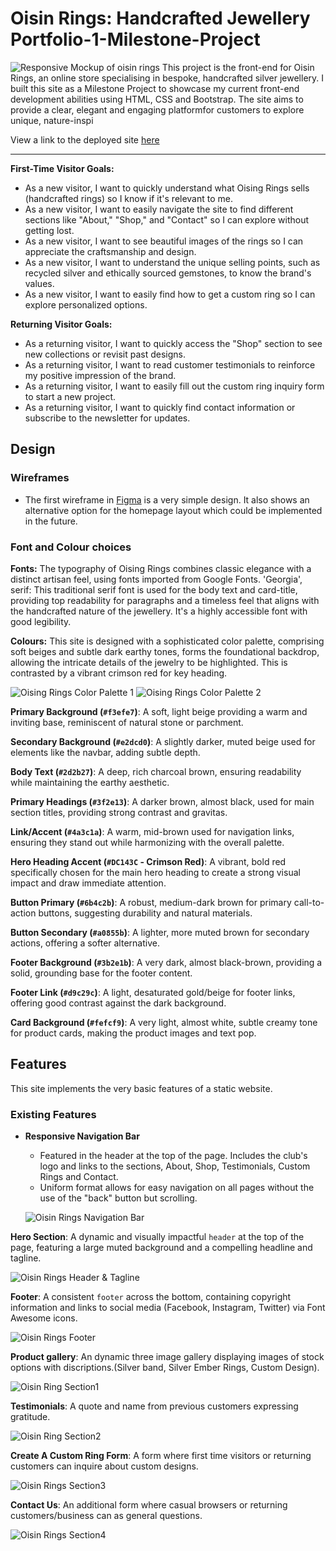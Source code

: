 # Oisin Rings: Handcrafted Jewellery Portfolio-1-Milestone-Project

![Responsive Mockup of oisin rings](assets/images/responsive-mockup.png)
This project is the front-end for Oisin Rings, an online store specialising in bespoke, handcrafted silver jewellery. I built this site as a Milestone Project to showcase my current front-end development abilities using HTML, CSS and Bootstrap. The site aims to provide a clear, elegant and engaging platformfor customers to explore unique, nature-inspi

View a link to the deployed site [here](https://axelaxel97.github.io/Oisin-Rings-Portfolio-1-Milestone-Project/#hero)

---

**First-Time Visitor Goals:**
* As a new visitor, I want to quickly understand what Oising Rings sells (handcrafted rings) so I know if it's relevant to me.
* As a new visitor, I want to easily navigate the site to find different sections like "About," "Shop," and "Contact" so I can  explore without getting lost.
* As a new visitor, I want to see beautiful images of the rings so I can appreciate the craftsmanship and design.
* As a new visitor, I want to understand the unique selling points, such as recycled silver and ethically sourced gemstones, to know the brand's values.
* As a new visitor, I want to easily find how to get a custom ring so I can explore personalized options.

**Returning Visitor Goals:**
* As a returning visitor, I want to quickly access the "Shop" section to see new collections or revisit past designs.
* As a returning visitor, I want to read customer testimonials to reinforce my positive impression of the brand.
* As a returning visitor, I want to easily fill out the custom ring inquiry form to start a new project.
* As a returning visitor, I want to quickly find contact information or subscribe to the newsletter for updates.

## Design

<!-- Add a section about the DESIGN later --> 

### Wireframes
- The first wireframe in [Figma](https://www.figma.com/file/wT3sdUsGl5XI6l3T6eq9bs/CI-Project-1?node-id=35%3A111) is a very simple design. It also shows an alternative option for the homepage layout which could be implemented in the future.

### Font and Colour choices

**Fonts:** The typography of Oising Rings combines classic elegance with a distinct artisan feel, using fonts imported from Google Fonts.
'Georgia', serif: This traditional serif font is used for the body text and card-title, providing top readability for paragraphs and a timeless feel that aligns with the handcrafted nature of the jewellery. It's a highly accessible font with good legibility.

**Colours:** This site is designed with a sophisticated color palette, comprising soft beiges and subtle dark earthy tones, forms the foundational backdrop, allowing the intricate details of the jewelry to be highlighted. This is contrasted by a vibrant crimson red for key heading. 

![Oising Rings Color Palette 1](assets/images/color-palette1%20.png)
![Oising Rings Color Palette 2](assets/images/color-palette2%20.png)

 **Primary Background (`#f3efe7`)**: A soft, light beige providing a warm and inviting base, reminiscent of natural stone or parchment.
 
 **Secondary Background (`#e2dcd0`)**: A slightly darker, muted beige used for elements like the navbar, adding subtle depth.
 
 **Body Text (`#2d2b27`)**: A deep, rich charcoal brown, ensuring readability while maintaining the earthy aesthetic.
 
 **Primary Headings (`#3f2e13`)**: A darker brown, almost black, used for main section titles, providing strong contrast and gravitas.
 
 **Link/Accent (`#4a3c1a`)**: A warm, mid-brown used for navigation links, ensuring they stand out while harmonizing with the overall palette.
 
 **Hero Heading Accent (`#DC143C` - Crimson Red)**: A vibrant, bold red specifically chosen for the main hero heading to create a strong visual impact and draw immediate attention.
 
 **Button Primary (`#6b4c2b`)**: A robust, medium-dark brown for primary call-to-action buttons, suggesting durability and natural materials.
 
 **Button Secondary (`#a0855b`)**: A lighter, more muted brown for secondary actions, offering a softer alternative.
 
 **Footer Background (`#3b2e1b`)**: A very dark, almost black-brown, providing a solid, grounding base for the footer content.
 
 **Footer Link (`#d9c29c`)**: A light, desaturated gold/beige for footer links, offering good contrast against the dark background.
 
 **Card Background (`#fefcf9`)**: A very light, almost white, subtle creamy tone for product cards, making the product images and text pop.

## Features

This site implements the very basic features of a static website.

### Existing Features
- **Responsive Navigation Bar**
    - Featured in the header at the top of the page. Includes the club's logo and links to the sections, About, Shop,     Testimonials, Custom Rings and Contact. 
    - Uniform format allows for easy navigation on all pages without the use of the "back" button but scrolling.
   
    ![Oisin Rings Navigation Bar](assets/images/navbar.png)

**Hero Section**: A dynamic and visually impactful `header` at the top of the page, featuring a large muted background and a compelling headline and tagline.

![Oisin Rings Header & Tagline](assets/images/header.png)

**Footer**: A consistent `footer` across the bottom, containing copyright information and links to social media (Facebook, Instagram, Twitter) via Font Awesome icons.

![Oisin Rings Footer](assets/images/footer.png)

**Product gallery**: An dynamic three image gallery displaying images of stock options with discriptions.(Silver band, Silver Ember Rings, Custom Design).

![Oisin Ring Section1](assets/images/our-rings.png)

**Testimonials**: A quote and name from previous customers expressing gratitude. 

![Oisin Ring Section2](assets/images/testimonials.png)

**Create A Custom Ring Form**: A form where first time visitors or returning customers can inquire about custom designs. 

![Oisin Rings Section3](assets/images/crf.png)

**Contact Us**: An additional form where casual browsers or returning customers/business can as general questions. 

![Oisin Rings Section4](assets/images/contact-us.png)

